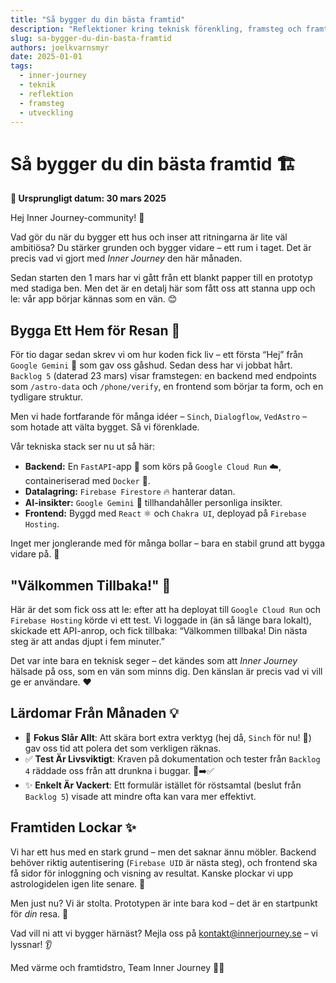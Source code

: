 ```yaml
---
title: "Så bygger du din bästa framtid"
description: "Reflektioner kring teknisk förenkling, framsteg och framtidsplaner för Inner Journey-projektet i mars 2025, med fokus på en stabil grund och den personliga känslan."
slug: sa-bygger-du-din-basta-framtid
authors: joelkvarnsmyr
date: 2025-01-01
tags:
  - inner-journey
  - teknik
  - reflektion
  - framsteg
  - utveckling
---
```


# Så bygger du din bästa framtid 🏗️

**📅 Ursprungligt datum: 30 mars 2025**

Hej Inner Journey-community! 👋

Vad gör du när du bygger ett hus och inser att ritningarna är lite väl ambitiösa? Du stärker grunden och bygger vidare – ett rum i taget. Det är precis vad vi gjort med *Inner Journey* den här månaden.

Sedan starten den 1 mars har vi gått från ett blankt papper till en prototyp med stadiga ben. Men det är en detalj här som fått oss att stanna upp och le: vår app börjar kännas som en vän. 😊

## Bygga Ett Hem för Resan 🏡

För tio dagar sedan skrev vi om hur koden fick liv – ett första “Hej” från `Google Gemini` 🤖 som gav oss gåshud. Sedan dess har vi jobbat hårt. `Backlog 5` (daterad 23 mars) visar framstegen: en backend med endpoints som `/astro-data` och `/phone/verify`, en frontend som börjar ta form, och en tydligare struktur.

Men vi hade fortfarande för många idéer – `Sinch`, `Dialogflow`, `VedAstro` – som hotade att välta bygget. Så vi förenklade.

Vår tekniska stack ser nu ut så här:
*   **Backend:** En `FastAPI`-app 🐍 som körs på `Google Cloud Run` ☁️, containeriserad med `Docker` 🐳.
*   **Datalagring:** `Firebase Firestore` 🔥 hanterar datan.
*   **AI-insikter:** `Google Gemini` 🤖 tillhandahåller personliga insikter.
*   **Frontend:** Byggd med `React` ⚛️ och `Chakra UI`, deployad på `Firebase Hosting`.

Inget mer jonglerande med för många bollar – bara en stabil grund att bygga vidare på. 💪

## "Välkommen Tillbaka!" 🎉

Här är det som fick oss att le: efter att ha deployat till `Google Cloud Run` och `Firebase Hosting` körde vi ett test. Vi loggade in (än så länge bara lokalt), skickade ett API-anrop, och fick tillbaka: “Välkommen tillbaka! Din nästa steg är att andas djupt i fem minuter.”

Det var inte bara en teknisk seger – det kändes som att *Inner Journey* hälsade på oss, som en vän som minns dig. Den känslan är precis vad vi vill ge er användare. ❤️

## Lärdomar Från Månaden 💡

*   🎯 **Fokus Slår Allt**: Att skära bort extra verktyg (hej då, `Sinch` för nu! 👋) gav oss tid att polera det som verkligen räknas.
*   ✅ **Test Är Livsviktigt**: Kraven på dokumentation och tester från `Backlog 4` räddade oss från att drunkna i buggar. 🐛➡️✅
*   ✨ **Enkelt Är Vackert**: Ett formulär istället för röstsamtal (beslut från `Backlog 5`) visade att mindre ofta kan vara mer effektivt.

## Framtiden Lockar ✨

Vi har ett hus med en stark grund – men det saknar ännu möbler. Backend behöver riktig autentisering (`Firebase UID` är nästa steg), och frontend ska få sidor för inloggning och visning av resultat. Kanske plockar vi upp astrologidelen igen lite senare. 🔮

Men just nu? Vi är stolta. Prototypen är inte bara kod – det är en startpunkt för *din* resa. 🚀

Vad vill ni att vi bygger härnäst? Mejla oss på [kontakt@innerjourney.se](mailto:kontakt@innerjourney.se) – vi lyssnar! 👂

Med värme och framtidstro,
Team Inner Journey 🙏🏡